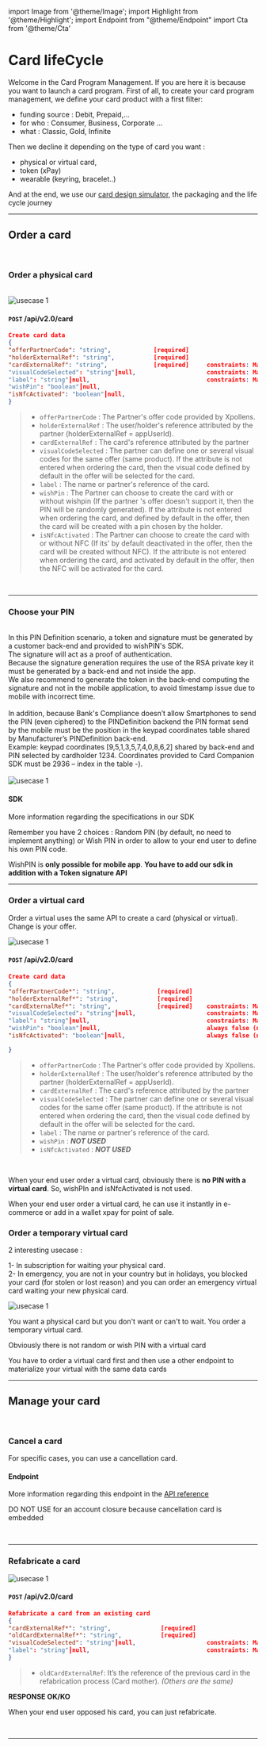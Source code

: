 import Image from '@theme/Image';
import Highlight from '@theme/Highlight';
import Endpoint from "@theme/Endpoint"
import Cta from '@theme/Cta'

# Card lifeCycle

Welcome in the Card Program Management. 
If you are here it is because you want to launch a card program. First of all, to create your card program management, we define your card product with a first filter:
- funding source : Debit, Prepaid,...
- for who : Consumer, Business, Corporate ...
- what : Classic, Gold, Infinite

Then we decline it depending on the type of card you want : 
- physical or virtual card, 
- token (xPay) 
- wearable (keyring, bracelet..)

And at the end, we use our [card design simulator](./your-card), the packaging and the life cycle journey

---

## Order a card

<br/>

### Order a physical card

<br/>

<Image src="docs/Card_Order.png" alt="usecase 1"/>

<br/>

#### ``` POST ``` /api/v2.0/card


```json
Create card data
{
"offerPartnerCode": "string",            [required] 
"holderExternalRef": "string",           [required] 
"cardExternalRef": "string",             [required]     constraints: Max 50 chars 
"visualCodeSelected": "string"┃null,                    constraints: Max 10 chars
"label": "string"┃null,                                 constraints: Max 50 chars 
"wishPin": "boolean"┃null,                              
"isNfcActivated": "boolean"┃null,                        
}
```

> - ``` offerPartnerCode ``` : The Partner's offer code provided by Xpollens. 
> - ``` holderExternalRef ``` : The user/holder's reference attributed by the partner (holderExternalRef = appUserId).
> - ``` cardExternalRef ``` : The card's reference attributed by the partner
> - ``` visualCodeSelected ``` : The partner can define one or several visual codes for the same offer (same product). If the attribute is not entered when ordering the card, then the visual code defined by default in the offer will be selected for the card.
>  - ``` label ``` : The name or partner's reference of the card.
>  - ``` wishPin ``` : The Partner can choose to create the card with or without wishpin (If the partner 's offer doesn't support it, then the PIN will be randomly generated). If the attribute is not entered when ordering the card, and defined by default in the offer, then the card will be created with a pin chosen by the holder.
> - ``` isNfcActivated ```  : The Partner can choose to create the card with or without NFC (If its' by default deactivated in the offer, then the card will be created without NFC). If the attribute is not entered when ordering the card, and activated by default in the offer, then the NFC will be activated for the card.

<br/>

<Cta
  context="doc"
  ui="button"
  link="/api/CardFactory#post-/api/v2.0/card"
  label="Try it out"
/>

<!--
More information regarding this endpoint in the [API reference](/api/CardFactory)

<Endpoint apiUrl="/v2.0/cardfactory" path="​/api​/v2.0​/card" method="post"/>
-->

---

### Choose your PIN

<br/>
In this PIN Definition scenario, a token and signature must be generated by a customer back-end and provided to wishPIN's SDK.
<br/>
The signature will act as a proof of authentication.
<br/>
Because the signature generation requires the use of the RSA private key it must be generated by a back-end and not inside the app.
<br/>
We also recommend to generate the token in the back-end computing the signature and not in the mobile application, to avoid timestamp issue due to mobile with incorrect time. 
<br/>
<br/>
In addition, because Bank's Compliance doesn’t allow Smartphones to send the PIN (even ciphered) to the PINDefinition backend the PIN format send by the mobile must be the position in the keypad coordinates table shared by Manufacturer’s PINDefinition back-end.
<br/>
Example: keypad coordinates [9,5,1,3,5,7,4,0,8,6,2] shared by back-end and PIN selected by cardholder 1234.
Coordinates provided to Card Companion SDK must be 2936 – index in the table -). 
<br/>

<br/>

<Image src="docs/PIn_Define.png" alt="usecase 1"/>


#### SDK

<!--
More information regarding this sdk in the [Card Companion SDK](./CardCompanion_SDK.pdf)
-->

More information regarding the specifications in our SDK

<Highlight>
 
 Remember you have 2 choices : Random PIN (by default, no need to implement anything) or Wish PIN in order to allow to your end user to define his own PIN code. 
 
</Highlight>

<Highlight type="caution">
 
 WishPIN is <b class="term">only possible for mobile app</b>. <b class="term">You have to add our sdk in addition with a Token signature API</b>
 
</Highlight>

---

### Order a virtual card

Order a virtual uses the same API to create a card (physical or virtual). Change is your offer.

<Image src="docs/vCard_Order.png" alt="usecase 1"/>

<br/>

#### ``` POST ``` /api/v2.0/card


```json
Create card data
{
"offerPartnerCode*": "string",            [required] 
"holderExternalRef*": "string",           [required] 
"cardExternalRef*": "string",             [required]    constraints: Max 50 chars 
"visualCodeSelected": "string"┃null,                    constraints: Max 10 chars
"label": "string"┃null,                                 constraints: Max 50 chars 
"wishPin": "boolean"┃null,                              always false (not used)
"isNfcActivated": "boolean"┃null,                       always false (not used)

}
```

> - ``` offerPartnerCode ``` : The Partner's offer code provided by Xpollens. 
> - ``` holderExternalRef ``` : The user/holder's reference attributed by the partner (holderExternalRef = appUserId).
> - ``` cardExternalRef ``` : The card's reference attributed by the partner
> - ``` visualCodeSelected ``` : The partner can define one or several visual codes for the same offer (same product). If the attribute is not entered when ordering the card, then the visual code defined by default in the offer will be selected for the card.
>  - ``` label ``` : The name or partner's reference of the card.
>  - ``` wishPin ``` : ***NOT USED***
> - ``` isNfcActivated ```  : ***NOT USED***

<br/>

<Highlight type="caution">
 
 When your end user order a virtual card, obviously there is <b class="term">no PIN with a virtual card</b>. So, wishPIn and isNfcActivated is not used.
  
</Highlight>

<Highlight type="tip">
 
 When your end user order a virtual card, he can use it instantly in e-commerce or add in a wallet xpay for point of sale.
 
</Highlight>

<Cta
  context="doc"
  ui="button"
  link="/api/CardFactory#post-/api/v2.0/card"
  label="Try it out"
/>


### Order a temporary virtual card

2 interesting usecase :  
 
 1- In subscription for waiting your physical card.  
 2- In emergency, you are not in your country but in holidays, you blocked your card (for stolen or lost reason) and you can order an emergency virtual card waiting your new physical card.
 
<Image src="docs/Card_2_Order.png" alt="usecase 1"/>

<Highlight type="tip">
 
You want a physical card but you don't want or can't to wait. You order a temporary virtual card.
 
</Highlight>

<Highlight>
  
 Obviously there is not random or wish PIN with a virtual card

</Highlight>

<Highlight type="caution">
 
 You have to order a virtual card first and then use a other endpoint to materialize your virtual with the same data cards
 
</Highlight>

<!--
#### Endpoint

More information regarding this endpoint in the [API reference](/api/CardFactory)

<Endpoint apiUrl="/v2.0/cardfactory" path="​/api​/v2.0​/card" method="post"/>
-->


---

## Manage your card

<br/>

### Cancel a card

For specific cases, you can use a cancellation card.

#### Endpoint

More information regarding this endpoint in the [API reference](/api/CardFactory)

<Endpoint apiUrl="/v2.0/cardfactory" path="/api/v2.0/card/{cardExternalRef}/cancel" method="patch"/>

<Highlight type="caution">
 
 DO NOT USE for an account closure because cancellation card is embedded
 
</Highlight>

<br/>

<!--
<Cta
  context="doc"
  ui="button"
  link="/api/CardFactory#patch-/api/v2.0/card/-cardExternalRef-/cancel"
  label="Try it out"
/>
-->

---

### Refabricate a card

<Image src="docs/Card_Refabricate.png" alt="usecase 1"/>

#### ``` POST ``` /api/v2.0/card

```json
Refabricate a card from an existing card
{
"cardExternalRef*": "string",              [required]    
"oldCardExternalRef*": "string",           [required] 
"visualCodeSelected": "string"┃null,                    constraints: Max 10 chars
"label": "string"┃null,                                 constraints: Max 50 chars 
}
```
> - ``` oldCardExternalRef ```: It’s the reference of the previous card in the refabrication process (Card mother).
_(Others are the same)_

**RESPONSE OK/KO**

<!--
#### Endpoint
<Endpoint apiUrl="/v2.0/cardfactory" path="/api​/v2.0​/card/refabricate" method="post"/>
-->

<Highlight type="tip">
 
 When your end user opposed his card, you can just refabricate.
 
</Highlight>

<br/>

---

<Cta
  context="doc"
  ui="button"
  link="/api/CardFactory"
  label="Try it out"
/>


